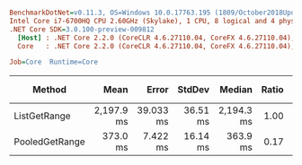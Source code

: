 ``` ini

BenchmarkDotNet=v0.11.3, OS=Windows 10.0.17763.195 (1809/October2018Update/Redstone5)
Intel Core i7-6700HQ CPU 2.60GHz (Skylake), 1 CPU, 8 logical and 4 physical cores
.NET Core SDK=3.0.100-preview-009812
  [Host] : .NET Core 2.2.0 (CoreCLR 4.6.27110.04, CoreFX 4.6.27110.04), 64bit RyuJIT
  Core   : .NET Core 2.2.0 (CoreCLR 4.6.27110.04, CoreFX 4.6.27110.04), 64bit RyuJIT

Job=Core  Runtime=Core  

```
|         Method |       Mean |     Error |   StdDev |     Median | Ratio | Gen 0/1k Op | Gen 1/1k Op | Gen 2/1k Op | Allocated Memory/Op |
|--------------- |-----------:|----------:|---------:|-----------:|------:|------------:|------------:|------------:|--------------------:|
|   ListGetRange | 2,197.9 ms | 39.033 ms | 36.51 ms | 2,194.3 ms |  1.00 | 840000.0000 | 737000.0000 | 712000.0000 |        2903467728 B |
| PooledGetRange |   373.0 ms |  7.422 ms | 16.14 ms |   363.9 ms |  0.17 |           - |           - |           - |                   - |
